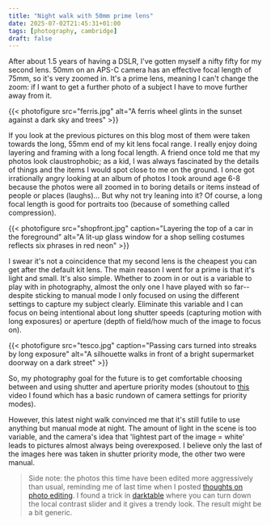 ```yaml
---
title: "Night walk with 50mm prime lens"
date: 2025-07-02T21:45:31+01:00
tags: [photography, cambridge]
draft: false
---
```


After about 1.5 years of having a DSLR, I've gotten myself a nifty fifty for my second lens. 50mm on an APS-C camera has an effective focal length of 75mm, so it's very zoomed in. It's a prime lens, meaning I can't change the zoom: if I want to get a further photo of a subject I have to move further away from it.

{{< photofigure src="ferris.jpg" alt="A ferris wheel glints in the sunset against a dark sky and trees" >}}

If you look at the previous pictures on this blog most of them were taken towards the long, 55mm end of my kit lens focal range. I really enjoy doing layering and framing with a long focal length. A friend once told me that my photos look claustrophobic; as a kid, I was always fascinated by the details of things and the items I would spot close to me on the ground. I once got irrationally angry looking at an album of photos I took around age 6-8 because the photos were all zoomed in to boring details or items instead of people or places (laughs)... But why not try leaning into it? Of course, a long focal length is good for portraits too (because of something called compression).

{{< photofigure src="shopfront.jpg" caption="Layering the top of a car in the foreground" alt="A lit-up glass window for a shop selling costumes reflects six phrases in red neon" >}}

I swear it's not a coincidence that my second lens is the cheapest you can get after the default kit lens. The main reason I went for a prime is that it's light and small. It's also simple. Whether to zoom in or out is a variable to play with in photography, almost the only one I have played with so far--despite sticking to manual mode I only focused on using the different settings to capture my subject clearly. Eliminate this variable and I can focus on being intentional about long shutter speeds (capturing motion with long exposures) or aperture (depth of field/how much of the image to focus on).

{{< photofigure src="tesco.jpg" caption="Passing cars turned into streaks by long exposure" alt="A silhouette walks in front of a bright supermarket doorway on a dark street" >}}

So, my photography goal for the future is to get comfortable choosing between and using shutter and aperture priority modes (shoutout to [this](https://www.youtube.com/watch?v=_tahbRKbfAc) video I found which has a basic rundown of camera settings for priority modes).

However, this latest night walk convinced me that it's still futile to use anything but manual mode at night. The amount of light in the scene is too variable, and the camera's idea that 'lightest part of the image = white' leads to pictures almost always being overexposed. I believe only the last of the images here was taken in shutter priority mode, the other two were manual.

> Side note: the photos this time have been edited more aggressively than usual, reminding me of last time when I posted [thoughts on photo editing](/blog/tw-2024-cks-memorial-hall/). I found a trick in [darktable](https://www.darktable.org/) where you can turn down the local contrast slider and it gives a trendy look. The result might be a bit generic.
